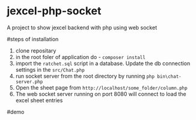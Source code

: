 # jexcel-php-socket
A project to show jexcel backend with php using web socket 

#steps of installation

1. clone repositary
2. in the root foler of application do - `composer install`
3. import the `ratchet.sql` script in a database. Update the db connection settings in the `src/Chat.php`
4. run socket server from the root directory by running `php bin\chat-server.php`
5. Open the sheet page from `http://localhost/some_folder/column.php`
6. The web socket server running on port 8080 will connect to load the excel sheet entries

#demo



